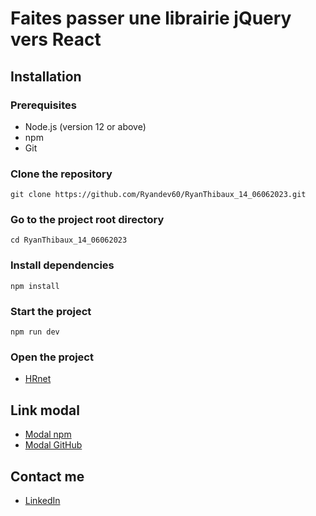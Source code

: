 # Faites passer une librairie jQuery vers React

## Installation

### Prerequisites
- Node.js (version 12 or above)
- npm
- Git

### Clone the repository

```shell
git clone https://github.com/Ryandev60/RyanThibaux_14_06062023.git
```

### Go to the project root directory

```shell
cd RyanThibaux_14_06062023
```

### Install dependencies

```shell
npm install
```

### Start the project

```shell
npm run dev
```

### Open the project

- [HRnet](http://localhost:5173/)

## Link modal
- [Modal npm](https://www.npmjs.com/package/oc-modal-p14)
- [Modal GitHub](https://github.com/Ryandev60/oc-modal-p14)


## Contact me
- [LinkedIn](https://www.linkedin.com/in/ryanthibaux/)



